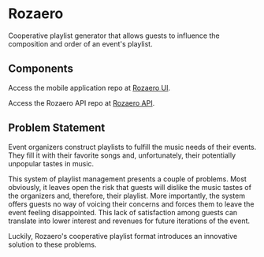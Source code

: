 # Rozaero
Cooperative playlist generator that allows guests to influence the composition and order of an event's playlist.

## Components

Access the mobile application repo at [Rozaero UI](https://github.com/nadithdharmasena/rozaero-ui).

Access the Rozaero API repo at [Rozaero API](https://github.com/nadithdharmasena/rozaero-api).

## Problem Statement

Event organizers construct playlists to fulfill the music needs of their events. They fill it with their favorite songs and, unfortunately, their potentially unpopular tastes in music.

This system of playlist management presents a couple of problems. Most obviously, it leaves open the risk that guests will dislike the music tastes of the organizers and, therefore, their playlist. More importantly, the system offers guests no way of voicing their concerns and forces them to leave the event feeling disappointed. This lack of satisfaction among guests can translate into lower interest and revenues for future iterations of the event.

Luckily, Rozaero's cooperative playlist format introduces an innovative solution to these problems.
